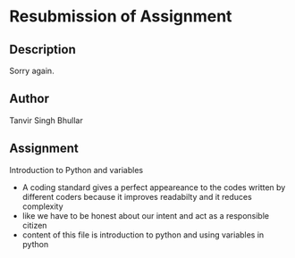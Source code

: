 # Resubmission of Assignment 
## Description 
Sorry again.
## Author 
Tanvir Singh Bhullar
## Assignment
Introduction to Python and variables


- A coding standard gives a perfect appeareance to the codes written by different coders because it improves readabilty and it reduces complexity
- like we have to be honest about our intent and act as a responsible citizen 
- content of this file is introduction to python and using variables in python
